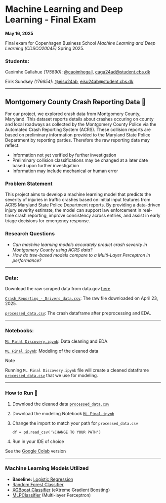 # Machine Learning and Deep Learning - Final Exam
**May 16, 2025**

Final exam for Copenhagen Business School _Machine Learning and Deep Learning (CDSCO2004E)_ Spring 2025.


### Students:

Caoimhe Gallahue _(175890)_: [@caoimhegall](https://www.github.com/caoimhegall), caga24ad@student.cbs.dk

Eirik Sundsøy _(176654)_: [@eisu24ab](https://www.github.com/eisu24ab), eisu24ab@student.cbs.dk

______________________________________________________________________________________________
## Montgomery County Crash Reporting Data :rotating_light:
For our project, we explored crash data from Montgomery County, Maryland. This dataset reports details about crashes occuring on county and local roadways as collected by the Montgomery County Police via the Automated Crash Reporting System (ACRS). These collision reports are based on preliminary information provided to the Maryland State Police Department by reporting parties. Therefore the raw reporting data may reflect:

- Information not yet verified by further investigation
- Preliminary collision classifications may be changed at a later date based upon further investigation
- Information may include mechanical or human error

### Problem Statement
This project aims to develop a machine learning model that predicts the severity of injuries in traffic crashes based on initial input features from ACRS Maryland State Police Department reports. By providing a data-driven injury severity estimate, the model can support law enforcement in real-time crash reporting, improve consistency across entries, and assist in early triage decisions for emergency response.

### Research Questions
- _Can machine learning models accurately predict crash severity in Montgomery County using ACRS data?_
- _How do tree-based models compare to a Multi-Layer Perceptron in performance?_
______________________________________________________________________________________________
### Data:
Download the raw scraped data from data.gov [here](https://catalog.data.gov/dataset/crash-reporting-drivers-data). 

[`Crash_Reporting_-_Drivers_data.csv`](https://github.com/caoimhegall/CBS-MachineLearning-Final/blob/main/data/Crash_Reporting_-_Drivers_Data.csv): The raw file downloaded on April 23, 2025.

[`processed_data.csv`](https://github.com/caoimhegall/CBS-MachineLearning-Final/blob/main/data/processed_data.csv): The crash dataframe after preprocessing and EDA.

______________________________________________________________________________________________
### Notebooks:
[`ML Final Discovery.ipynb`](https://github.com/caoimhegall/CBS-MachineLearning-Final/blob/main/src/ML%20Final%20Discovery.ipynb): Data cleaning and EDA. 

[`ML Final.ipynb`](https://github.com/caoimhegall/CBS-MachineLearning-Final/blob/main/src/ML%20Final.ipynb): Modeling of the cleaned data


> [!NOTE] 
> Running `ML Final Discovery.ipynb` file will create a cleaned dataframe [`processed_data.csv`](https://github.com/caoimhegall/CBS-MachineLearning-Final/blob/main/data/processed_data.csv) that we use for modeling.
______________________________________________________________________________________________
### How to Run :police_car:
1. Download the cleaned data [`processed_data.csv`](https://github.com/caoimhegall/CBS-MachineLearning-Final/blob/main/data/processed_data.csv)
2. Download the modeling Notebook [`ML Final.ipynb`](https://github.com/caoimhegall/CBS-MachineLearning-Final/blob/main/src/ML%20Final.ipynb)
3. Change the import to match your path for `processed_data.csv`

   ```df = pd.read_csv('\CHANGE TO YOUR PATH')```
5. Run in your IDE of choice

See the [Google Colab](https://colab.research.google.com/drive/1eoh7xT6KE-tnHjSp4Ycx-QoC7KNQtCwy?usp=sharing) version
______________________________________________________________________________________________
### Machine Learning Models Utilized
- **Baseline:** [Logistic Regression](https://scikit-learn.org/stable/modules/generated/sklearn.linear_model.LogisticRegression.html)
- [Random Forest Classifier](https://scikit-learn.org/stable/modules/generated/sklearn.ensemble.RandomForestClassifier.html)
- [XGBoost Classifier](https://cloud.google.com/python/docs/reference/bigframes/latest/bigframes.ml.ensemble.XGBClassifier) (eXtreme Gradient Boosting)
- [MLPClassifier](https://scikit-learn.org/stable/modules/generated/sklearn.neural_network.MLPClassifier.html) (Multi-layer Perceptron)


